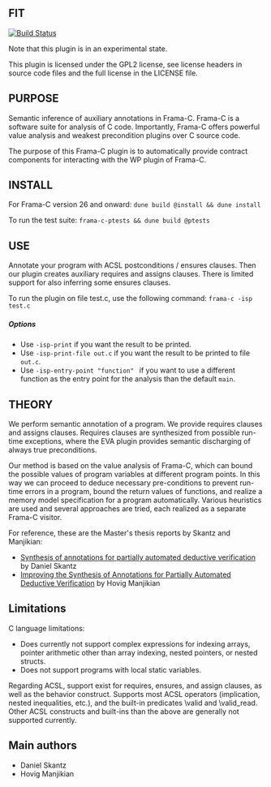 ## FIT

[![Build Status](https://github.com/rse-verification/interface-specification-propagator/actions/workflows/build.yml/badge.svg?branch=master)](https://github.com/rse-verification/interface-specification-propagator/actions/workflows/build.yml)

Note that this plugin is in an experimental state.

This plugin is licensed under the GPL2 license, see license headers in source code files and the full license in the LICENSE file.

## PURPOSE

Semantic inference of auxiliary annotations in Frama-C. Frama-C is a software suite for analysis of C code. Importantly, Frama-C offers powerful value analysis and weakest precondition plugins over C source code. 

The purpose of this Frama-C plugin is to automatically provide contract components for interacting with the WP plugin of Frama-C.

## INSTALL

For Frama-C version 26 and onward:
```dune build @install && dune install```

To run the test suite: ```frama-c-ptests && dune build @ptests```

## USE

Annotate your program with ACSL postconditions / ensures clauses. Then our plugin creates auxiliary requires and assigns clauses.
There is limited support for also inferring some ensures clauses.

To run the plugin on file test.c, use the following command: ```frama-c -isp test.c```

##### Options ####

- Use ```-isp-print``` if you want the result to be printed.
- Use ```-isp-print-file out.c``` if you want the result to be printed to file ```out.c```.
- Use ```-isp-entry-point "function" ``` if you want to use a different function as the entry point for the analysis than the default ```main```.
                                             
## THEORY

We perform semantic annotation of a program. We provide requires clauses and assigns clauses. Requires clauses are 
synthesized from possible run-time exceptions, where the EVA plugin provides semantic discharging of always true preconditions.

Our method is based on the value analysis of Frama-C, which can bound the possible values of program variables at different program points. In this way we can proceed to deduce necessary pre-conditions to prevent run-time errors in a program, bound the return values of functions, and realize a memory model specification for a program automatically. Various heuristics are used and several approaches are tried, each realized as a separate Frama-C visitor.

For reference, these are the Master's thesis reports by Skantz and Manjikian:
- [Synthesis of annotations for partially automated deductive verification](https://kth.diva-portal.org/smash/get/diva2:1564101/FULLTEXT01.pdf) by Daniel Skantz
- [Improving the Synthesis of Annotations for Partially Automated Deductive Verification](https://kth.diva-portal.org/smash/get/diva2:1801578/FULLTEXT01.pdf) by Hovig Manjikian

## Limitations

C language limitations:
* Does currently not support complex expressions for indexing arrays, pointer arithmetic other than array indexing, nested pointers, or nested structs.
* Does not support programs with local static variables.

Regarding ACSL, support exist for requires, ensures, and assign clauses, as well as the behavior construct. Supports most ACSL operators (implication, nested inequalities, etc.), and the built-in predicates \valid and \valid_read.
Other ACSL constructs and built-ins than the above are generally not supported currently.

## Main authors
- Daniel Skantz
- Hovig Manjikian
